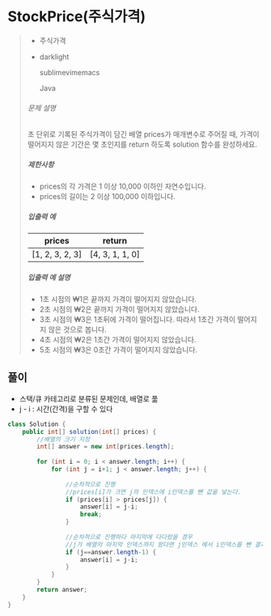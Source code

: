 # StockPrice(주식가격)

> - 주식가격
>
> - darklight
>
>   sublimevimemacs
>
>   Java 
>
> ###### 문제 설명
>
> 초 단위로 기록된 주식가격이 담긴 배열 prices가 매개변수로 주어질 때, 가격이 떨어지지 않은 기간은 몇 초인지를 return 하도록 solution 함수를 완성하세요.
>
> ##### 제한사항
>
> - prices의 각 가격은 1 이상 10,000 이하인 자연수입니다.
> - prices의 길이는 2 이상 100,000 이하입니다.
>
> ##### 입출력 예
>
> | prices          | return          |
> | --------------- | --------------- |
> | [1, 2, 3, 2, 3] | [4, 3, 1, 1, 0] |
>
> ##### 입출력 예 설명
>
> - 1초 시점의 ₩1은 끝까지 가격이 떨어지지 않았습니다.
> - 2초 시점의 ₩2은 끝까지 가격이 떨어지지 않았습니다.
> - 3초 시점의 ₩3은 1초뒤에 가격이 떨어집니다. 따라서 1초간 가격이 떨어지지 않은 것으로 봅니다.
> - 4초 시점의 ₩2은 1초간 가격이 떨어지지 않았습니다.
> - 5초 시점의 ₩3은 0초간 가격이 떨어지지 않았습니다.

## 풀이

- 스택/큐 카테고리로 분류된 문제인데, 배열로 풂
- j - i : 시간(간격)을 구할 수 있다

```java
class Solution {
    public int[] solution(int[] prices) {
        //배열의 크기 지정
        int[] answer = new int[prices.length];
        
        for (int i = 0; i < answer.length; i++) {
            for (int j = i+1; j < answer.length; j++) {
                
                //순차적으로 진행
                //prices[i]가 크면 j의 인덱스에 i인덱스를 뺀 값을 넣는다.
                if (prices[i] > prices[j]) {
                    answer[i] = j-i;
                    break;
                }
                
                //순차적으로 진행하다 마지막에 다다랐을 경우
                //j가 배열의 마지막 인덱스까지 왔다면 j인덱스 에서 i인덱스를 뺀 결과값을 넣는다.
                if (j==answer.length-1) {
                    answer[i] = j-i;
                }
            }
        }
        return answer;
    }
}
```

